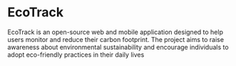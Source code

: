 # EcoTrack
EcoTrack is an open-source web and mobile application designed to help users monitor and reduce their carbon footprint. The project aims to raise awareness about environmental sustainability and encourage individuals to adopt eco-friendly practices in their daily lives
